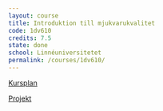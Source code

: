 ```yaml
---
layout: course
title: Introduktion till mjukvarukvalitet
code: 1dv610
credits: 7.5
state: done
school: Linnéuniversitetet
permalink: /courses/1dv610/
---
```


[Kursplan](/files/courseplan/1dv610.pdf)

[Projekt]()